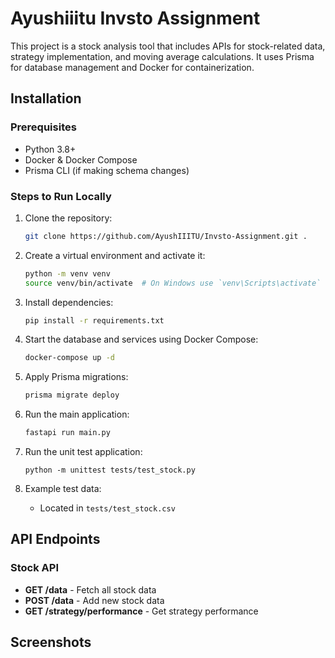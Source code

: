 # Ayushiiitu Invsto Assignment

This project is a stock analysis tool that includes APIs for stock-related data, strategy implementation, and moving average calculations. It uses Prisma for database management and Docker for containerization.

## Installation

### Prerequisites
- Python 3.8+
- Docker & Docker Compose
- Prisma CLI (if making schema changes)

### Steps to Run Locally

1. Clone the repository:
   ```bash
   git clone https://github.com/AyushIIITU/Invsto-Assignment.git .
   ```

2. Create a virtual environment and activate it:
   ```bash
   python -m venv venv
   source venv/bin/activate  # On Windows use `venv\Scripts\activate`
   ```

3. Install dependencies:
   ```bash
   pip install -r requirements.txt
   ```

4. Start the database and services using Docker Compose:
   ```bash
   docker-compose up -d
   ```

5. Apply Prisma migrations:
   ```bash
   prisma migrate deploy
   ```

6. Run the main application:
   ```bash
   fastapi run main.py
   ```
7. Run the unit test application:
   ```base
   python -m unittest tests/test_stock.py
   ```

2. Example test data:
   - Located in `tests/test_stock.csv`

## API Endpoints

### Stock API
- **GET /data** - Fetch all stock data
- **POST /data** - Add new stock data
- **GET /strategy/performance** - Get strategy performance

## Screenshots


